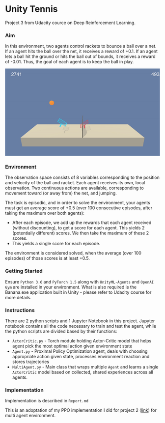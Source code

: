 # Unity Tennis 

Project 3 from Udacity cource on Deep Reinforcement Learning.

### Aim

In this environment, two agents control rackets to bounce a ball over a net. 
If an agent hits the ball over the net, it receives a reward of +0.1. 
If an agent lets a ball hit the ground or hits the ball out of bounds, it receives a reward of -0.01. 
Thus, the goal of each agent is to keep the ball in play.

![Gif showing the environment and how agent acts](tennis-env.gif)

### Environment

The observation space consists of 8 variables corresponding to the position and velocity of the ball and racket. 
Each agent receives its own, local observation. 
Two continuous actions are available, corresponding to movement toward (or away from) the net, and jumping.

The task is episodic, and in order to solve the environment, your agents must get an average score of +0.5 (over 100 consecutive episodes, after taking the maximum over both agents):

- After each episode, we add up the rewards that each agent received (without discounting), to get a score for each agent. This yields 2 (potentially different) scores. We then take the maximum of these 2 scores.
- This yields a single score for each episode.

The environment is considered solved, when the average (over 100 episodes) of those scores is at least +0.5.

### Getting Started

Ensure ```Python 3.6``` and ```PyTorch 1.5``` along with ```UnityML-Agents``` and ```OpenAI Gym``` are installed in your environment. 
What is also required is the Banana.exe application built in Unity - please refer to Udacity course for more details.

### Instructions

There are 2 python scripts and 1 Jupyter Notebook in this project. Jupyter notebook contains all the code necessary to train and
test the agent, while the python scripts are divided based by their functions:

- ```ActorCritic.py``` - Torch module holding Actor-Critic model that helps agent pick the most optimal action given environment state
- ```Agent.py``` - Proximal Policy Optimization agent, deals with choosing appropriate action given state, processes environment reaction and stores trajectories
- ```MultiAgent.py``` - Main class that wraps multiple ```Agent``` and learns a single ```ActorCritic``` model based on collected, shared experiences across all agents.

### Implementation

Implementation is described in ```Report.md```

This is an adoptation of my PPO implementation I did for project 2 ([link](https://github.com/8horn/udacity-deep-reinforcement-learning/tree/master/project-2-continuous-control)) for multi agent environment.
